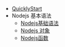 

- [QuicklyStart](NodejsquickStart.md)
- Nodejs 基本语法
  - [Nodejs基础语法](NodejsProgrammingSyntax.md)
  - [Nodejs 对象](NodejsObject.md)
  - [Nodejs函数](NodejsFunction.md)